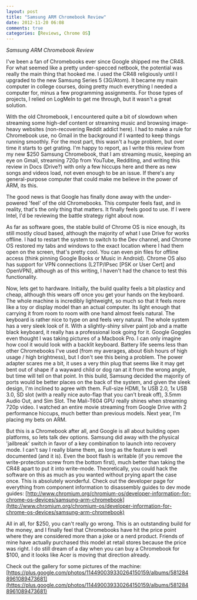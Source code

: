 ```yaml
---
layout: post
title: "Samsung ARM Chromebook Review"
date: 2012-11-20 06:08
comments: true
categories: [Reviews, Chrome OS]
---
```


*Samsung ARM Chromebook Review*

I've been a fan of Chromebooks ever since Google shipped me the CR48. For what seemed like a pretty under-specced netbook, the potential was really the main thing that hooked me. I used the CR48 religiously until I upgraded to the new Samsung Series 5 (3G/Atom). It became my main computer in college courses, doing pretty much everything I needed a computer for, minus a few programming assignments. For those types of projects, I relied on LogMeIn to get me through, but it wasn't a great solution.

With the old Chromebook, I encountered quite a bit of slowdown when streaming some high-def content or streaming music and browsing image-heavy websites (non-recovering Reddit addict here). I had to make a rule for Chromebook use, no Gmail in the background if I wanted to keep things running smoothly. For the most part, this wasn't a huge problem, but over time it starts to get grating.
I'm happy to report, as I write this review from my new $250 Samsung Chromebook, that I am streaming music, keeping an eye on Gmail, streaming 720p from YouTube, Redditing, and writing this review in Docs (Drive?) with only a few hiccups here and there as new songs and videos load, not even enough to be an issue. If there's any general-purpose computer that could make me believe in the power of ARM, its this.

The good news is that Google has finally done away with the under-powered 'feel' of the old Chromebooks. This computer feels fast, and in reality, that's the only thing that matters. It finally feels good to use. If I were Intel, I'd be reviewing the battle strategy right about now.

As far as software goes, the stable build of Chrome OS is nice enough, its still mostly cloud based, although the majority of what I use Drive for works offline. I had to restart the system to switch to the Dev channel, and Chrome OS restored my tabs and windows to the exact location where I had them open on the screen, that's pretty cool. You can even pin files for offline access (think pinning Google Books or Music in Android). Chrome OS also has support for VPN connections (L2TP/IPsec [PSK or User Cert] and OpenVPN), although as of this writing, I haven't had the chance to test this functionality.

Now, lets get to hardware. Initially, the build quality feels a bit plasticy and cheap, although this wears off once you get your hands on the keyboard. The whole machine is incredibly lightweight, so much so that it feels more like a toy or display model than an actual computer. Its light enough that carrying it from room to room with one hand almost feels natural. The keyboard is rather nice to type on and feels very natural. The whole system has a very sleek look of it. With a slightly-shiny silver paint job and a matte black keyboard, it really has a professional look going for it. Google Goggles even thought I was taking pictures of a Macbook Pro. I can only imagine how cool it would look with a backlit keyboard. Battery life seems less than other Chromebooks I've used (from my averages, about 6ish hours of high usage / high brightness), but I don't see this being a problem. The power adapter scares me a bit, it uses a very thin plug that seems like it may get bent out of shape if a wayward child or dog ran at it from the wrong angle, but time will tell on that point. In this build, Samsung decided the majority of ports would be better places on the back of the system, and given the sleek design, I'm inclined to agree with them. Full-size HDMI, 1x USB 2.0, 1x USB 3.0, SD slot (with a really nice auto-flap that you can't break off), 3.5mm Audio Out, and Sim Slot. The Mali-T604 GPU really shines when streaming 720p video. I watched an entire movie streaming from Google Drive with 2 performance hiccups, much better than previous models. Next year, I'm placing my bets on ARM.

But this is a Chromebook after all, and Google is all about  building open platforms, so lets talk dev options. Samsung did away with the physical 'jailbreak' switch in favor of a key combination to launch into recovery mode. I can't say I really blame them, as long as the feature is well documented (and it is). Even the boot flash is writable (if you remove the write-protection screw from the bottom first), much better than taking the CR48 apart to put it into write-mode. Theoretically, you could hack the software on this as much as you wanted without prying apart the case once. This is absolutely wonderful. Check out the developer page for everything from component information to disassembly guides to dev mode guides: [http://www.chromium.org/chromium-os/developer-information-for-chrome-os-devices/samsung-arm-chromebook](http://www.chromium.org/chromium-os/developer-information-for-chrome-os-devices/samsung-arm-chromebook)

All in all, for $250, you can't really go wrong. This is an outstanding build for the money, and I finally feel that Chromebooks have hit the price point where they are considered more than a joke or a nerd product. Friends of mine have actually purchased this model at retail stores because the price was right. I do still dream of a day when you can buy a Chromebook for $100, and it looks like Acer is moving that direction already.

Check out the gallery for some pictures of the machine: [https://plus.google.com/photos/114490039330264150159/albums/5812848961089473681](https://plus.google.com/photos/114490039330264150159/albums/5812848961089473681)